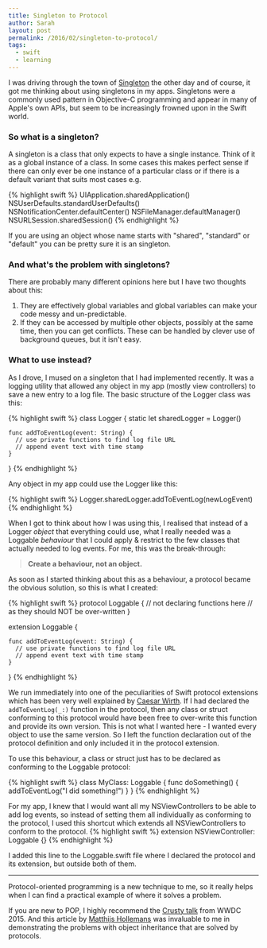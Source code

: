 ```yaml
---
title: Singleton to Protocol
author: Sarah
layout: post
permalink: /2016/02/singleton-to-protocol/
tags:
  - swift
  - learning
---
```


I was driving through the town of [Singleton][1] the other day and of course, it got me thinking about using singletons in my apps. Singletons were a commonly used pattern in Objective-C programming and appear in many of Apple's own APIs, but seem to be increasingly frowned upon in the Swift world.

### So what is a singleton? 

A singleton is a class that only expects to have a single instance. Think of it as a global instance of a class. In some cases this makes perfect sense if there can only ever be one instance of a particular class or if there is a default variant that suits most cases e.g.

{% highlight swift %}
UIApplication.sharedApplication()
NSUserDefaults.standardUserDefaults()
NSNotificationCenter.defaultCenter()
NSFileManager.defaultManager()
NSURLSession.sharedSession()
{% endhighlight %}

If you are using an object whose name starts with "shared", "standard" or "default" you can be pretty sure it is an singleton.

### And what's the problem with singletons?

There are probably many different opinions here but I have two thoughts about this:

1. They are effectively global variables and global variables can make your code messy and un-predictable.
2. If they can be accessed by multiple other objects, possibly at the same time, then you can get conflicts. These can be handled by clever use of background queues, but it isn't easy.

### What to use instead?

As I drove, I mused on a singleton that I had implemented recently. It was a logging utility that allowed any object in my app (mostly view controllers) to save a new entry to a log file. The basic structure of the Logger class was this:

{% highlight swift %}
class Logger {
    static let sharedLogger = Logger()

    func addToEventLog(event: String) {
      // use private functions to find log file URL
      // append event text with time stamp
    }
}
{% endhighlight %}

Any object in my app could use the Logger like this:

{% highlight swift %}
Logger.sharedLogger.addToEventLog(newLogEvent)
{% endhighlight %}

When I got to think about how I was using this, I realised that instead of a Logger *object* that everything could use, what I really needed was a Loggable *behaviour* that I could apply & restrict to the few classes that actually needed to log events. For me, this was the break-through:

> **Create a behaviour, not an object.**

As soon as I started thinking about this as a behaviour, a protocol became the obvious solution, so this is what I created:

{% highlight swift %}
protocol Loggable {
  // not declaring functions here
  // as they should NOT be over-written
}

extension Loggable {

    func addToEventLog(event: String) {
      // use private functions to find log file URL
      // append event text with time stamp
    }
    
}
{% endhighlight %}


We run immediately into one of the peculiarities of Swift protocol extensions which has been very well explained by [Caesar Wirth][2]. If I had declared the `addToEventLog(_:)` function in the protocol, then any class or struct conforming to this protocol would have been free to over-write this function and provide its own version. This is not what I wanted here - I wanted every object to use the same version. So I left the function declaration out of the protocol definition and only included it in the protocol extension.

To use this behaviour, a class or struct just has to be declared as conforming to the Loggable protocol:

{% highlight swift %}
class MyClass: Loggable {
    func doSomething() {
        addToEventLog("I did something!")
    }
}
{% endhighlight %}

For my app, I knew that I would want all my NSViewControllers to be able to add log events, so instead of setting them all individually as conforming to the protocol, I used this shortcut which extends all NSViewControllers to conform to the protocol.
{% highlight swift %}
extension NSViewController: Loggable {}
{% endhighlight %}

I added this line to the Loggable.swift file where I declared the protocol and its extension, but outside both of them.

---

Protocol-oriented programming is a new technique to me, so it really helps when I can find a practical example of where it solves a problem.

If you are new to POP, I highly recommend the [Crusty talk][3] from WWDC 2015. And this article by [Matthijs Hollemans][4] was invaluable to me in demonstrating the problems with object inheritance that are solved by protocols.

[1]: https://en.wikipedia.org/wiki/Singleton,_New_South_Wales
[2]: http://cjwirth.com/2016/01/20/swift-protocol-extension-weirdness/
[3]: https://developer.apple.com/videos/play/wwdc2015/408/
[4]: http://matthijshollemans.com/2015/07/22/mixins-and-traits-in-swift-2/